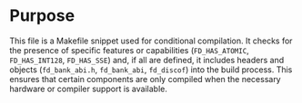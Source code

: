 # Purpose
This file is a Makefile snippet used for conditional compilation. It checks for the presence of specific features or capabilities (`FD_HAS_ATOMIC`, `FD_HAS_INT128`, `FD_HAS_SSE`) and, if all are defined, it includes headers and objects (`fd_bank_abi.h`, `fd_bank_abi`, `fd_discof`) into the build process. This ensures that certain components are only compiled when the necessary hardware or compiler support is available.
